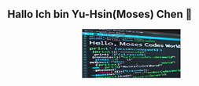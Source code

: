 ## Hallo Ich bin Yu-Hsin(Moses) Chen 👋
<p align="center">
  <img src="https://github.com/YH-Chen1225/YH-Chen1225/blob/main/Hello_Code.jpg" alt="Sublime's custom image" height="100" width = "200"/>
</p>
<!--
**YH-Chen1225/YH-Chen1225** is a ✨ _special_ ✨ repository because its `README.md` (this file) appears on your GitHub profile.

Here are some ideas to get you started:

- 🔭 I’m currently working on ...
- 🌱 I’m currently learning ...
- 👯 I’m looking to collaborate on ...
- 🤔 I’m looking for help with ...
- 💬 Ask me about ...
- 📫 How to reach me: ...
- 😄 Pronouns: ...
- ⚡ Fun fact: ...
-->
